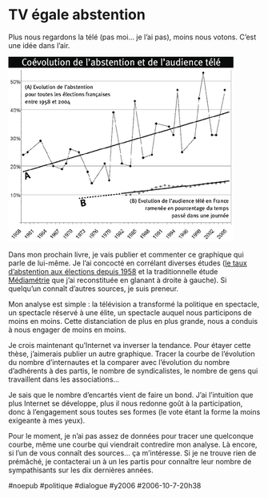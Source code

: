 # TV égale abstention

Plus nous regardons la télé (pas moi… je l’ai pas), moins nous votons. C’est une idée dans l’air.

![](_i/200610coev.gif) 

Dans mon prochain livre, je vais publier et commenter ce graphique qui parle de lui-même. Je l’ai concocté en corrélant diverses études ([le taux d’abstention aux élections depuis 1958](http://www.tns-sofres.com/etudes/dossiers/d_abstention.htm) et la traditionnelle étude [Médiamétrie](http://www.mediametrie.fr/contenu.php?rubrique=tv&rubrique_id=355&menu_id=198) que j’ai reconstituée en glanant à droite à gauche). Si quelqu’un connaît d’autres sources, je suis preneur.

Mon analyse est simple : la télévision a transformé la politique en spectacle, un spectacle réservé à une élite, un spectacle auquel nous participons de moins en moins. Cette distanciation de plus en plus grande, nous a conduis à nous engager de moins en moins.

Je crois maintenant qu’Internet va inverser la tendance. Pour étayer cette thèse, j’aimerais publier un autre graphique. Tracer la courbe de l’évolution du nombre d’internautes et la comparer avec l’évolution du nombre d’adhérents à des partis, le nombre de syndicalistes, le nombre de gens qui travaillent dans les associations…

Je sais que le nombre d’encartés vient de faire un bond. J’ai l’intuition que plus Internet se développe, plus il nous redonne goût à la participation, donc à l’engagement sous toutes ses formes (le vote étant la forme la moins exigeante à mes yeux).

Pour le moment, je n’ai pas assez de données pour tracer une quelconque courbe, même une courbe qui viendrait contredire mon analyse. Là encore, si l’un de vous connaît des sources… ça m’intéresse. Si je ne trouve rien de prémâché, je contacterai un à un les partis pour connaître leur nombre de sympathisants sur les dix dernières années.

#noepub #politique #dialogue #y2006 #2006-10-7-20h38
